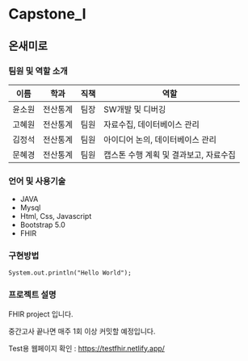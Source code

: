 # Capstone_I

## 온새미로

### 팀원 및 역할 소개

|이름|학과|직책|역할|
|--|--|--|--|
|윤소원|전산통계|팀장|SW개발 및 디버깅
|고혜원|전산통계|팀원|자료수집, 데이터베이스 관리
|김정석|전산통계|팀원|아이디어 논의, 데이터베이스 관리
|문혜경|전산통계|팀원|캡스톤 수행 계획 및 결과보고, 자료수집

### 언어 및 사용기술 

- JAVA 
- Mysql
- Html, Css, Javascript
- Bootstrap 5.0
- FHIR

### 구현방법 
```
System.out.println("Hello World");
```

### 프로젝트 설명

FHIR project 입니다.

중간고사 끝나면 매주 1회 이상 커밋할 예정입니다.

Test용 웹페이지 확인 : https://testfhir.netlify.app/
